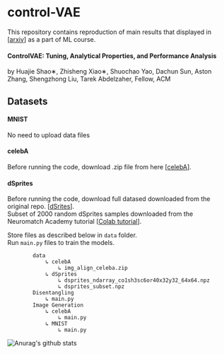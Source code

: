 # control-VAE

This repository contains reproduction of main results that displayed in \[[arxiv](https://arxiv.org/pdf/2011.01754v1.pdf)\] as a part of ML course.

####  ControlVAE: Tuning, Analytical Properties, and Performance Analysis  
 by Huajie Shao∗, Zhisheng Xiao∗, Shuochao Yao, Dachun Sun, Aston Zhang, Shengzhong Liu, Tarek Abdelzaher, Fellow, ACM 

## Datasets
#### MNIST
 No need to upload data files
 
#### celebA
Before running the code, download .zip file from here \[[celebA](http://mmlab.ie.cuhk.edu.hk/projects/CelebA.html)\].


#### dSprites
Before running the code, download full datased downloaded from the original repo. \[[dSrites](https://github.com/deepmind/dsprites-dataset)\].<br>
Subset of 2000 random dSprites samples downloaded from the Neuromatch Academy tutorial  \[[Colab tutorial](https://colab.research.google.com/github/NeuromatchAcademy/course-content-dl/blob/main/tutorials/W3D1_UnsupervisedAndSelfSupervisedLearning/student/W3D1_Tutorial1.ipynb)\].


Store files as described below in `data` folder.<br>
Run `main.py` files to train the models.
 
            data
                ↳ celebA
                    ↳ img_align_celeba.zip
                ↳ dSprites
                    ↳ dsprites_ndarray_co1sh3sc6or40x32y32_64x64.npz
                    ↳ dsprites_subset.npz
            Disentangling
                ↳ main.py
            Image Generation 
                ↳ celebA
                    ↳ main.py
                ↳ MNIST
                    ↳ main.py
   ![Anurag's github stats](https://github-readme-stats.vercel.app/api?username=saashd)
